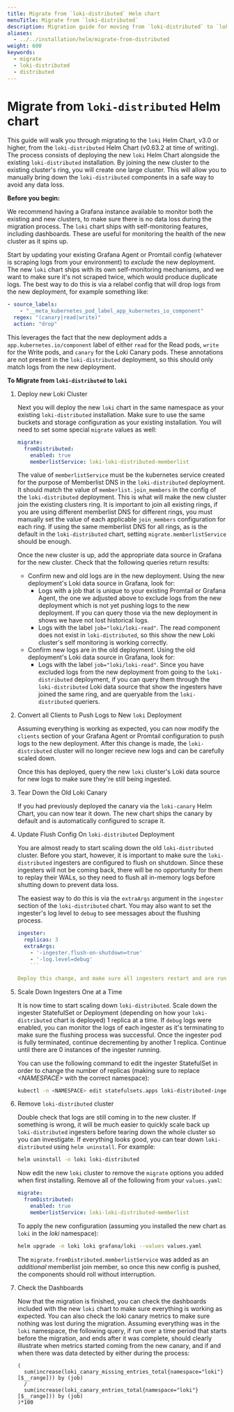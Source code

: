 ```yaml
---
title: Migrate from `loki-distributed` Helm chart
menuTitle: Migrate from `loki-distributed`
description: Migration guide for moving from `loki-distributed` to `loki`
aliases:
  - ../../installation/helm/migrate-from-distributed
weight: 600
keywords:
  - migrate
  - loki-distributed
  - distributed
---
```


# Migrate from `loki-distributed` Helm chart

This guide will walk you through migrating to the `loki` Helm Chart, v3.0 or higher, from the `loki-distributed` Helm Chart (v0.63.2 at time of writing). The process consists of deploying the new `loki` Helm Chart alongside the existing `loki-distributed` installation. By joining the new cluster to the existing cluster's ring, you will create one large cluster. This will allow you to manually bring down the `loki-distributed` components in a safe way to avoid any data loss.

**Before you begin:**

We recommend having a Grafana instance available to monitor both the existing and new clusters, to make sure there is no data loss during the migration process. The `loki` chart ships with self-monitoring features, including dashboards. These are useful for monitoring the health of the new cluster as it spins up.

Start by updating your existing Grafana Agent or Promtail config (whatever is scraping logs from your environment) to _exclude_ the new deployment. The new `loki` chart ships with its own self-monitoring mechanisms, and we want to make sure it's not scraped twice, which would produce duplicate logs. The best way to do this is via a relabel config that will drop logs from the new deployment, for example something like:

```yaml
- source_labels:
    - "__meta_kubernetes_pod_label_app_kubernetes_io_component"
  regex: "(canary|read|write)"
  action: "drop"
```

This leverages the fact that the new deployment adds a `app.kubernetes.io/component` label of either `read` for the Read pods, `write` for the Write pods, and `canary` for the Loki Canary pods. These annotations are not present in the `loki-distributed` deployment, so this should only match logs from the new deployment.

**To Migrate from `loki-distributed` to `loki`**

1. Deploy new Loki Cluster

   Next you will deploy the new `loki` chart in the same namespace as your existing `loki-distributed` installation. Make sure to use the same buckets and storage configuration as your existing installation. You will need to set some special `migrate` values as well:

   ```yaml
   migrate:
     fromDistributed:
       enabled: true
       memberlistService: loki-loki-distributed-memberlist
   ```

   The value of `memberlistService` must be the kubernetes service created for the purpose of Memberlist DNS in the `loki-distributed` deployment. It should match the value of `memberlist.join_members` in the config of the `loki-distributed` deployment. This is what will make the new cluster join the existing clusters ring. It is important to join all existing rings, if you are using different memberlist DNS for different rings, you must manually set the value of each applicable `join_members` configuration for each ring. If using the same memberlist DNS for all rings, as is the default in the `loki-distributed` chart, setting `migrate.memberlistService` should be enough.

   Once the new cluster is up, add the appropriate data source in Grafana for the new cluster. Check that the following queries return results:

   - Confirm new and old logs are in the new deployment. Using the new deployment's Loki data source in Grafana, look for:
     - Logs with a job that is unique to your existing Promtail or Grafana Agent, the one we adjusted above to exclude logs from the new deployment which is not yet pushing logs to the new deployment. If you can query those via the new deployment in shows we have not lost historical logs.
     - Logs with the label `job="loki/loki-read"`. The read component does not exist in `loki-distributed`, so this show the new Loki cluster's self monitoring is working correctly.
   - Confirm new logs are in the old deployment. Using the old deployment's Loki data source in Grafana, look for:
     - Logs with the label `job="loki/loki-read"`. Since you have excluded logs from the new deployment from going to the `loki-distributed` deployment, if you can query them through the `loki-distributed` Loki data source that show the ingesters have joined the same ring, and are queryable from the `loki-distributed` queriers.

1. Convert all Clients to Push Logs to New `loki` Deployment

   Assuming everything is working as expected, you can now modify the `clients` section of your Grafana Agent or Promtail configuration to push logs to the new deployment. After this change is made, the `loki-distributed` cluster will no longer recieve new logs and can be carefully scaled down.

   Once this has deployed, query the new `loki` cluster's Loki data source for new logs to make sure they're still being ingested.

1. Tear Down the Old Loki Canary

   If you had previously deployed the canary via the `loki-canary` Helm Chart, you can now tear it down. The new chart ships the canary by default and is automatically configured to scrape it.

1. Update Flush Config On `loki-distributed` Deployment

   You are almost ready to start scaling down the old `loki-distributed` cluster. Before you start, however, it is important to make sure the `loki-distributed` ingesters are configured to flush on shutdown. Since these ingesters will not be coming back, there will be no opportunity for them to replay their WALs, so they need to flush all in-memory logs before shutting down to prevent data loss.

   The easiest way to do this is via the `extraArgs` argument in the `ingester` section of the `loki-distributed` chart. You may also want to set the ingester's log level to `debug` to see messages about the flushing process.

   ````yaml
   ingester:
     replicas: 3
     extraArgs:
       - '-ingester.flush-on-shutdown=true'
       - '-log.level=debug'
       ```

   Deploy this change, and make sure all ingesters restart and are running the latest configuration.

   ````

1. Scale Down Ingesters One at a Time

   It is now time to start scaling down `loki-distributed`. Scale down the ingester StatefulSet or Deployment (depending on how your `loki-distributed` chart is deployed) 1 replica at a time. If `debug` logs were enabled, you can monitor the logs of each ingester as it's terminating to make sure the flushing process was successful. Once the ingester pod is fully terminated, continue decrementing by another 1 replica. Continue until there are 0 instances of the ingester running.

   You can use the following command to edit the ingester StatefulSet in order to change the number of replicas (making sure to replace _\<NAMESPACE\>_ with the correct namespace):

   ```bash
   kubectl -n <NAMESPACE> edit statefulsets.apps loki-distributed-ingester
   ```

1. Remove `loki-distributed` cluster

   Double check that logs are still coming in to the new cluster. If something is wrong, it will be much easier to quickly scale back up `loki-distributed` ingesters before tearing down the whole cluster so you can investigate. If everything looks good, you can tear down `loki-distributed` using `helm uninstall`. For example:

   ```bash
   helm uninstall -n loki loki-distributed
   ```

   Now edit the new `loki` cluster to remove the `migrate` options you added when first installing. Remove all of the following from your `values.yaml`:

   ```yaml
   migrate:
     fromDistributed:
       enabled: true
       memberlistService: loki-loki-distributed-memberlist
   ```

   To apply the new configuration (assuming you installed the new chart as `loki` in the _loki_ namespace):

   ```bash
   helm upgrade -n loki loki grafana/loki --values values.yaml
   ```

   The `migrate.fromDistributed.memberlistService` was added as an _additional_ memberlist join member, so once this new config is pushed, the components should roll without interruption.

1. Check the Dashboards

   Now that the migration is finished, you can check the dashboards included with the new `loki` chart to make sure everything is working as expected. You can also check the loki canary metrics to make sure nothing was lost during the migration. Assuming everything was in the `loki` namespace, the following query, if run over a time period that starts before the migration, and ends after it was complete, should clearly illustrate when metrics started coming from the new canary, and if and when there was data detected by either during the process:

   ```logql
   (
     sum(increase(loki_canary_missing_entries_total{namespace="loki"}[$__range])) by (job)
     /
     sum(increase(loki_canary_entries_total{namespace="loki"}[$__range])) by (job)
   )*100
   ```
